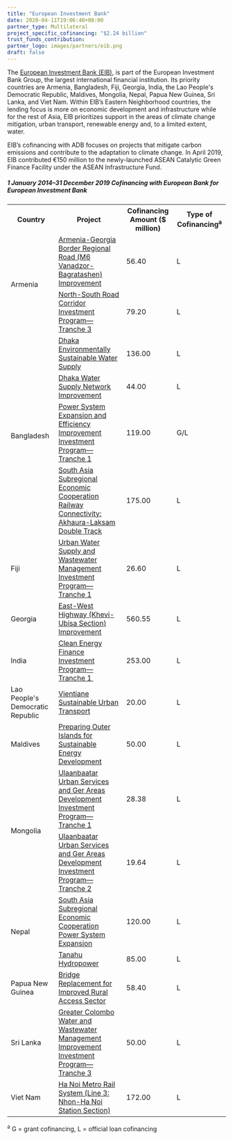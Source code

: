 ```yaml
---
title: "European Investment Bank"
date: 2020-04-11T19:06:40+08:00
partner_type: Multilateral
project_specific_cofinancing: "$2.24 billion"
trust_funds_contribution: 
partner_logo: images/partners/eib.png
draft: false
---
```

The <a href="https://www.eib.org/en/index.htm">European Investment Bank (EIB)</a>, is part of the European Investment Bank Group, the largest international financial institution. Its priority countries are Armenia, Bangladesh, Fiji, Georgia, India, the Lao People's Democratic Republic, Maldives, Mongolia, Nepal, Papua New Guinea, Sri Lanka, and Viet Nam. Within EIB’s Eastern Neighborhood countries, the lending focus is more on economic development and infrastructure while for the rest of Asia, EIB prioritizes support in the areas of climate change mitigation, urban transport, renewable energy and, to a limited extent, water. 

EIB’s cofinancing with ADB focuses on projects that mitigate carbon emissions and contribute to the adaptation to climate change. In April 2019, EIB contributed €150 million to the newly-launched ASEAN Catalytic Green Finance Facility under the ASEAN Infrastructure Fund. 

<split>

##### _1 January 2014–31 December 2019_ Cofinancing with European Bank for European Investment Bank

<table class="table dr-partner-table">
<tr>
<th>Country</th>
<th>Project</th>
<th>Cofinancing Amount ($ million)</th>
<th>Type of Cofinancing<sup>a</sup></th>
</tr>
<tr>
<td rowspan="2">Armenia</td>
<td><a href="https://www.adb.org/projects/49244-002/main" target="_blank">Armenia-Georgia Border Regional Road (M6 Vanadzor-Bagratashen) Improvement</a></td>
<td>56.40 </td>
<td>L</td>
</tr>
<tr>
<td><a href="https://www.adb.org/projects/42145-043/main" target="_blank">North-South Road Corridor Investment Program—Tranche 3</a></td>
<td>79.20 </td>
<td>L</td>
</tr>
<tr>
<td rowspan="4">Bangladesh</td>
<td><a href="https://www.adb.org/projects/42173-013/main" target="_blank">Dhaka Environmentally Sustainable Water Supply</a></td>
<td>136.00 </td>
<td>L</td>
</tr>
<tr>
<td><a href="https://www.adb.org/projects/47254-003/main" target="_blank">Dhaka Water Supply Network Improvement</a></td>
<td>44.00 </td>
<td>L</td>
</tr>
<tr>
<td><a href="https://www.adb.org/projects/42378-015/main" target="_blank">Power System Expansion and Efficiency Improvement Investment Program—Tranche 1</a></td>
<td>119.00 </td>
<td>G/L</td>
</tr>
<tr>
<td><a href="https://www.adb.org/projects/46168-001/main" target="_blank">South Asia Subregional Economic Cooperation Railway Connectivity: Akhaura-Laksam Double Track</a></td>
<td>175.00 </td>
<td>L</td>
</tr>
<tr>
<td>Fiji</td>
<td><a href="https://www.adb.org/projects/49001-003/main" target="_blank">Urban Water Supply and Wastewater Management Investment Program—Tranche 1</a></td>
<td>26.60 </td>
<td>L</td>
</tr>
<tr>
<td>Georgia</td>
<td><a href="https://www.adb.org/projects/49257-001/main" target="_blank">East-West Highway (Khevi-Ubisa Section) Improvement</a></td>
<td>560.55 </td>
<td>L</td>
</tr>
<tr>
<td>India</td>
<td><a href="https://www.adb.org/projects/46268-002/main" target="_blank">Clean Energy Finance Investment Program—Tranche 1<span
style='mso-spacerun:yes'> </span></a></td>
<td>253.00 </td>
<td>L</td>
</tr>
<tr>
<td>Lao People's Democratic Republic</td>
<td><a href="https://www.adb.org/projects/45041-002/main" target="_blank">Vientiane Sustainable Urban Transport</a></td>
<td>20.00 </td>
<td>L</td>
</tr>
<tr>
<td>Maldives</td>
<td><a href="https://www.adb.org/projects/46122-003/main" target="_blank">Preparing Outer Islands for Sustainable Energy Development</a></td>
<td>50.00 </td>
<td>L</td>
</tr>
<tr>
<td rowspan="2">Mongolia</td>
<td><a href="https://www.adb.org/projects/45007-004/main" target="_blank">Ulaanbaatar Urban Services and Ger Areas Development Investment Program—Tranche 1</a></td>
<td>28.38 </td>
<td>L</td>
</tr>
<tr>
<td><a href="https://www.adb.org/projects/45007-005/main" target="_blank">Ulaanbaatar Urban Services and Ger Areas Development Investment Program—Tranche 2</a></td>
<td>19.64 </td>
<td>L</td>
</tr>
<tr>
<td rowspan="2">Nepal</td>
<td><a href="https://www.adb.org/projects/44219-014/main" target="_blank">South Asia Subregional Economic Cooperation
Power System Expansion</a></td>
<td>120.00 </td>
<td>L</td>
</tr>
<tr>
<td><a href="https://www.adb.org/projects/43281-013/main" target="_blank">Tanahu Hydropower</a></td>
<td>85.00 </td>
<td>L</td>
</tr>
<tr>
<td>Papua New Guinea</td>
<td><a href="https://www.adb.org/projects/43200-024/main" target="_blank">Bridge Replacement for Improved Rural Access Sector</a></td>
<td>58.40 </td>
<td>L</td>
</tr>
<tr>
<td>Sri Lanka</td>
<td><a href="https://www.adb.org/projects/45148-008/main" target="_blank">Greater Colombo Water and Wastewater Management Improvement Investment Program—Tranche 3</a></td>
<td>50.00 </td>
<td>L</td>
</tr>
<tr>
<td>Viet Nam</td>
<td><a href="https://www.adb.org/projects/40080-013/main" target="_blank">Ha Noi Metro Rail System (Line 3: Nhon-Ha Noi Station Section)</a></td>
<td>172.00 </td>
<td>L</td>
</tr>
</table>

<p class="dr-footnote"><sup>a</sup> G = grant cofinancing, L = official loan cofinancing</p>